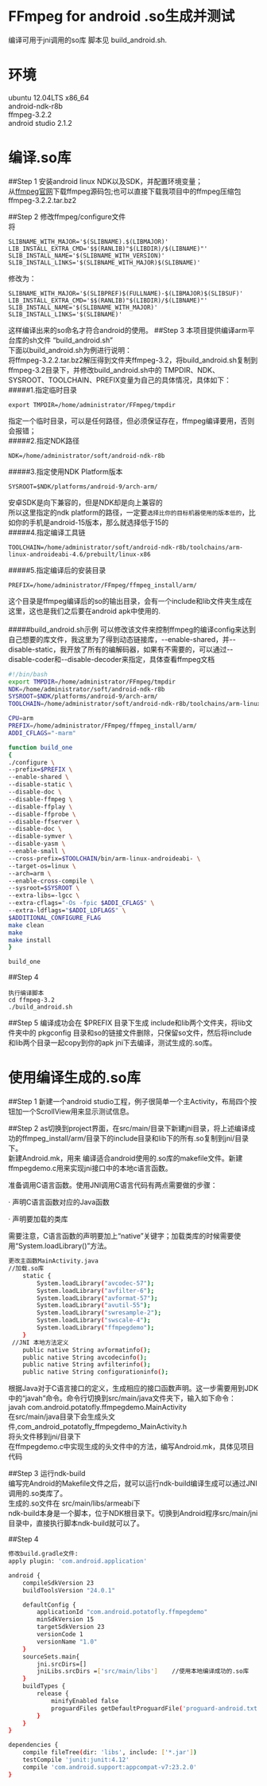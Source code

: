 # FFmpeg for android .so生成并测试
  编译可用于jni调用的so库 脚本见 build_android.sh.<br>

# 环境
  ubuntu 12.04LTS x86_64<br>
  android-ndk-r8b<br>
  ffmpeg-3.2.2<br>
  android studio 2.1.2<br>

# 编译.so库
##Step 1
安装android linux NDK以及SDK，并配置环境变量；<br>
从[ffmpeg官网](http://ffmpeg.org/)下载ffmpeg源码包;也可以直接下载我项目中的ffmpeg压缩包ffmpeg-3.2.2.tar.bz2<br>

##Step 2
修改ffmpeg/configure文件<br>
将
```
SLIBNAME_WITH_MAJOR='$(SLIBNAME).$(LIBMAJOR)'
LIB_INSTALL_EXTRA_CMD='$$(RANLIB)"$(LIBDIR)/$(LIBNAME)"'
SLIB_INSTALL_NAME='$(SLIBNAME_WITH_VERSION)'
SLIB_INSTALL_LINKS='$(SLIBNAME_WITH_MAJOR)$(SLIBNAME)'
```
修改为：<br>
```
SLIBNAME_WITH_MAJOR='$(SLIBPREF)$(FULLNAME)-$(LIBMAJOR)$(SLIBSUF)'
LIB_INSTALL_EXTRA_CMD='$$(RANLIB)"$(LIBDIR)/$(LIBNAME)"'
SLIB_INSTALL_NAME='$(SLIBNAME_WITH_MAJOR)'
SLIB_INSTALL_LINKS='$(SLIBNAME)'
```
这样编译出来的so命名才符合android的使用。
##Step 3
本项目提供编译arm平台库的sh文件 “build_android.sh”<br>
下面以build_android.sh为例进行说明：<br>
将ffmpeg-3.2.2.tar.bz2解压得到文件夹ffmpeg-3.2，将build_android.sh复制到ffmpeg-3.2目录下，并修改build_android.sh中的 TMPDIR、NDK、SYSROOT、TOOLCHAIN、PREFIX变量为自己的具体情况，具体如下：<br>
#####1.指定临时目录
```
export TMPDIR=/home/administrator/FFmpeg/tmpdir
```
指定一个临时目录，可以是任何路径，但必须保证存在，ffmpeg编译要用，否则会报错；<br>
#####2.指定NDK路径
```
NDK=/home/administrator/soft/android-ndk-r8b
```
#####3.指定使用NDK Platform版本
```
SYSROOT=$NDK/platforms/android-9/arch-arm/ 
```
安卓SDK是向下兼容的，但是NDK却是向上兼容的<br>
所以这里指定的ndk platform的路径，一定要`选择比你的目标机器使用的版本低的`，比如你的手机是android-15版本，那么就选择低于15的<br>
#####4.指定编译工具链
```
TOOLCHAIN=/home/administrator/soft/android-ndk-r8b/toolchains/arm-linux-androideabi-4.6/prebuilt/linux-x86
```
#####5.指定编译后的安装目录
```
PREFIX=/home/administrator/FFmpeg/ffmpeg_install/arm/
```
这个目录是ffmpeg编译后的so的输出目录，会有一个include和lib文件夹生成在这里，这也是我们之后要在android apk中使用的.<br>
<br>
#####build_android.sh示例
可以修改该文件来控制ffmpeg的编译config来达到自己想要的库文件，我这里为了得到动态链接库，--enable-shared，并--disable-static，我开放了所有的编解码器，如果有不需要的，可以通过--disable-coder和--disable-decoder来指定，具体查看ffmpeg文档
```bash
#!/bin/bash
export TMPDIR=/home/administrator/FFmpeg/tmpdir
NDK=/home/administrator/soft/android-ndk-r8b
SYSROOT=$NDK/platforms/android-9/arch-arm/ 
TOOLCHAIN=/home/administrator/soft/android-ndk-r8b/toolchains/arm-linux-androideabi-4.6/prebuilt/linux-x86

CPU=arm
PREFIX=/home/administrator/FFmpeg/ffmpeg_install/arm/
ADDI_CFLAGS="-marm"

function build_one
{
./configure \
--prefix=$PREFIX \
--enable-shared \
--disable-static \
--disable-doc \
--disable-ffmpeg \
--disable-ffplay \
--disable-ffprobe \
--disable-ffserver \
--disable-doc \
--disable-symver \
--disable-yasm \
--enable-small \
--cross-prefix=$TOOLCHAIN/bin/arm-linux-androideabi- \
--target-os=linux \
--arch=arm \
--enable-cross-compile \
--sysroot=$SYSROOT \
--extra-libs=-lgcc \
--extra-cflags="-Os -fpic $ADDI_CFLAGS" \
--extra-ldflags="$ADDI_LDFLAGS" \
$ADDITIONAL_CONFIGURE_FLAG
make clean
make
make install
}

build_one
```
##Step 4
```
执行编译脚本
cd ffmpeg-3.2
./build_android.sh
```

##Step 5
编译成功会在 $PREFIX 目录下生成 include和lib两个文件夹，将lib文件夹中的 pkgconfig 目录和so的链接文件删除，只保留so文件，然后将include 和lib两个目录一起copy到你的apk jni下去编译，测试生成的.so库。

# 使用编译生成的.so库

##Step 1
新建一个android studio工程，例子很简单一个主Activity，布局四个按钮加一个ScrollView用来显示测试信息。

##Step 2
as切换到project界面，在src/main/目录下新建jni目录，将上述编译成功的ffmpeg_install/arm/目录下的include目录和lib下的所有.so复制到jni/目录下。<br>
新建Android.mk，用来 编译适合android使用的.so库的makefile文件。新建ffmpegdemo.c用来实现jni接口中的本地c语言函数。

准备调用C语言函数。使用JNI调用C语言代码有两点需要做的步骤：

· 声明C语言函数对应的Java函数

· 声明要加载的类库

需要注意，C语言函数的声明要加上“native”关键字；加载类库的时候需要使用“System.loadLibrary()”方法。
```bash
更改主函数MainActivity.java
//加载.so库
    static {
        System.loadLibrary("avcodec-57");
        System.loadLibrary("avfilter-6");
        System.loadLibrary("avformat-57");
        System.loadLibrary("avutil-55");
        System.loadLibrary("swresample-2");
        System.loadLibrary("swscale-4");
        System.loadLibrary("ffmpegdemo");
    }
 //JNI 本地方法定义
    public native String avformatinfo();
    public native String avcodecinfo();
    public native String avfilterinfo();
    public native String configurationinfo();    
```
根据Java对于C语言接口的定义，生成相应的接口函数声明。这一步需要用到JDK中的“javah”命令。命令行切换到src/main/java文件夹下，输入如下命令：<br>
javah com.android.potatofly.ffmpegdemo.MainActivity<br>
在src/main/java目录下会生成头文件,com_android_potatofly_ffmpegdemo_MainActivity.h<br>
将头文件移到jni/目录下<br>
在ffmpegdemo.c中实现生成的头文件中的方法，编写Android.mk，具体见项目代码<br>

##Step 3
运行ndk-build<br>
编写完Android的Makefile文件之后，就可以运行ndk-build编译生成可以通过JNI调用的.so类库了。<br>
生成的.so文件在 src/main/libs/armeabi下<br>
ndk-build本身是一个脚本，位于NDK根目录下。切换到Android程序src/main/jni目录中，直接执行脚本ndk-build就可以了。<br>

##Step 4
```bash
修改build.gradle文件:
apply plugin: 'com.android.application'

android {
    compileSdkVersion 23
    buildToolsVersion "24.0.1"

    defaultConfig {
        applicationId "com.android.potatofly.ffmpegdemo"
        minSdkVersion 15
        targetSdkVersion 23
        versionCode 1
        versionName "1.0"
    }
    sourceSets.main{
        jni.srcDirs=[]
        jniLibs.srcDirs =['src/main/libs']    //使用本地编译成功的.so库
    }
    buildTypes {
        release {
            minifyEnabled false
            proguardFiles getDefaultProguardFile('proguard-android.txt'), 'proguard-rules.pro'
        }
    }
}

dependencies {
    compile fileTree(dir: 'libs', include: ['*.jar'])
    testCompile 'junit:junit:4.12'
    compile 'com.android.support:appcompat-v7:23.2.0'
}
```
